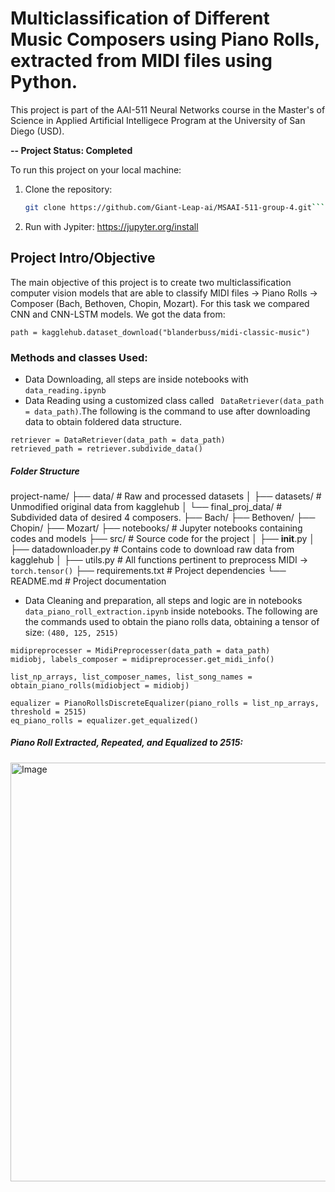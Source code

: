 # Multiclassification of Different Music Composers using Piano Rolls, extracted from MIDI files using Python.
This project is part of the AAI-511 Neural Networks course in the Master's of Science in Applied Artificial Intelligece Program at the University of San Diego (USD).

**-- Project Status: Completed**

To run this project on your local machine:

1. Clone the repository:
   ```bash
   git clone https://github.com/Giant-Leap-ai/MSAAI-511-group-4.git```
2. Run with Jypiter: https://jupyter.org/install 

## Project Intro/Objective
The main objective of this project is to create two multiclassification computer vision models that are able to classify MIDI files -> Piano Rolls -> Composer (Bach, Bethoven, Chopin, Mozart). For this task we compared CNN and CNN-LSTM models. We got the data from: 
```
path = kagglehub.dataset_download("blanderbuss/midi-classic-music")
```

### Methods and classes Used:
- Data Downloading, all steps are inside notebooks with ```data_reading.ipynb```
- Data Reading using a customized class called ``` DataRetriever(data_path = data_path)```.The following is the command to use after downloading data to obtain foldered data structure.

```
retriever = DataRetriever(data_path = data_path)
retrieved_path = retriever.subdivide_data()
```

##### Folder Structure
project-name/
├── data/                  # Raw and processed datasets
│   ├── datasets/          # Unmodified original data from kagglehub
│   └── final_proj_data/   # Subdivided data of desired 4 composers.
        ├── Bach/
        ├── Bethoven/
        ├── Chopin/
        ├── Mozart/
├── notebooks/             # Jupyter notebooks containing codes and models
├── src/                   # Source code for the project
│   ├── __init__.py
│   ├── datadownloader.py  # Contains code to download raw data from kagglehub
│   ├── utils.py           # All functions pertinent to preprocess MIDI -> `torch.tensor()`
├── requirements.txt       # Project dependencies
└── README.md              # Project documentation

- Data Cleaning and preparation, all steps and logic are in notebooks ```data_piano_roll_extraction.ipynb``` inside notebooks. The following are the commands used to obtain the piano rolls data, obtaining a tensor of size: `(480, 125, 2515)`

```
midipreprocesser = MidiPreprocesser(data_path = data_path)
midiobj, labels_composer = midipreprocesser.get_midi_info()

list_np_arrays, list_composer_names, list_song_names = obtain_piano_rolls(midiobject = midiobj)

equalizer = PianoRollsDiscreteEqualizer(piano_rolls = list_np_arrays, threshold = 2515)
eq_piano_rolls = equalizer.get_equalized()
```

##### Piano Roll Extracted, Repeated, and Equalized to 2515:

<img width="1415" height="670" alt="Image" src="https://github.com/user-attachments/assets/f3158cad-b685-427f-b4b3-d80c281da882" />

